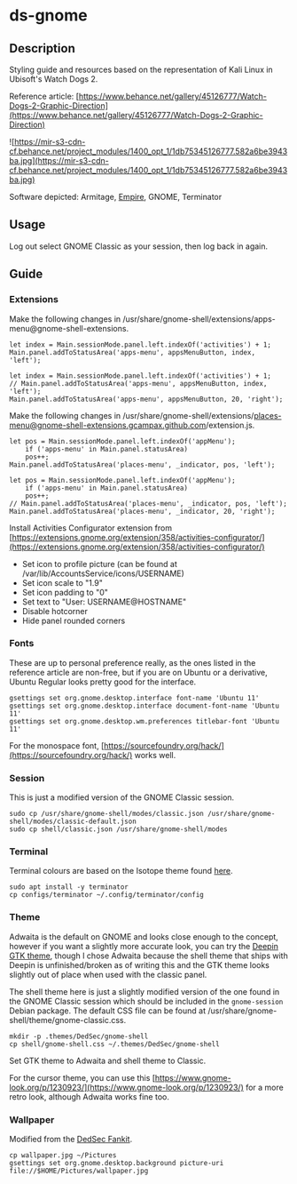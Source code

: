 # ds-gnome

## Description

Styling guide and resources based on the representation of Kali Linux in Ubisoft's Watch Dogs 2.

Reference article: [https://www.behance.net/gallery/45126777/Watch-Dogs-2-Graphic-Direction](https://www.behance.net/gallery/45126777/Watch-Dogs-2-Graphic-Direction)

![https://mir-s3-cdn-cf.behance.net/project_modules/1400_opt_1/1db75345126777.582a6be3943ba.jpg](https://mir-s3-cdn-cf.behance.net/project_modules/1400_opt_1/1db75345126777.582a6be3943ba.jpg)

Software depicted: Armitage, [Empire](https://github.com/EmpireProject/Empire), GNOME, Terminator

## Usage

Log out select GNOME Classic as your session, then log back in again.

## Guide

### Extensions

Make the following changes in /usr/share/gnome-shell/extensions/apps-menu@gnome-shell-extensions.

```
let index = Main.sessionMode.panel.left.indexOf('activities') + 1;
Main.panel.addToStatusArea('apps-menu', appsMenuButton, index, 'left');
```
```
let index = Main.sessionMode.panel.left.indexOf('activities') + 1;
// Main.panel.addToStatusArea('apps-menu', appsMenuButton, index, 'left');
Main.panel.addToStatusArea('apps-menu', appsMenuButton, 20, 'right');
```

Make the following changes in /usr/share/gnome-shell/extensions/places-menu@gnome-shell-extensions.gcampax.github.com/extension.js.

```
let pos = Main.sessionMode.panel.left.indexOf('appMenu');
    if ('apps-menu' in Main.panel.statusArea)
	pos++;
Main.panel.addToStatusArea('places-menu', _indicator, pos, 'left');
```
```
let pos = Main.sessionMode.panel.left.indexOf('appMenu');
    if ('apps-menu' in Main.panel.statusArea)
	pos++;
// Main.panel.addToStatusArea('places-menu', _indicator, pos, 'left');
Main.panel.addToStatusArea('places-menu', _indicator, 20, 'right');
```

Install Activities Configurator extension from [https://extensions.gnome.org/extension/358/activities-configurator/](https://extensions.gnome.org/extension/358/activities-configurator/)

- Set icon to profile picture (can be found at /var/lib/AccountsService/icons/USERNAME)
- Set icon scale to "1.9"
- Set icon padding to "0"
- Set text to "User: USERNAME@HOSTNAME"
- Disable hotcorner
- Hide panel rounded corners

### Fonts

These are up to personal preference really, as the ones listed in the reference article are non-free, but if you are on Ubuntu or a derivative, Ubuntu Regular looks pretty good for the interface.

```
gsettings set org.gnome.desktop.interface font-name 'Ubuntu 11'
gsettings set org.gnome.desktop.interface document-font-name 'Ubuntu 11'
gsettings set org.gnome.desktop.wm.preferences titlebar-font 'Ubuntu 11'
```

For the monospace font, [https://sourcefoundry.org/hack/](https://sourcefoundry.org/hack/) works well.

### Session

This is just a modified version of the GNOME Classic session.

```
sudo cp /usr/share/gnome-shell/modes/classic.json /usr/share/gnome-shell/modes/classic-default.json
sudo cp shell/classic.json /usr/share/gnome-shell/modes
```

### Terminal

Terminal colours are based on the Isotope theme found [here](http://terminal.sexy).

```
sudo apt install -y terminator
cp configs/terminator ~/.config/terminator/config
```

### Theme

Adwaita is the default on GNOME and looks close enough to the concept, however if you want a slightly more accurate look, you can try the [Deepin GTK theme](), though I chose Adwaita because the shell theme that ships with Deepin is unfinished/broken as of writing this and the GTK theme looks slightly out of place when used with the classic panel.

The shell theme here is just a slightly modified version of the one found in the GNOME Classic session which should be included in the `gnome-session` Debian package. The default CSS file can be found at /usr/share/gnome-shell/theme/gnome-classic.css.

```
mkdir -p .themes/DedSec/gnome-shell
cp shell/gnome-shell.css ~/.themes/DedSec/gnome-shell
```

Set GTK theme to Adwaita and shell theme to Classic.

For the cursor theme, you can use this [https://www.gnome-look.org/p/1230923/](https://www.gnome-look.org/p/1230923/) for a more retro look, although Adwaita works fine too.

### Wallpaper

Modified from the [DedSec Fankit](https://news.ubisoft.com/en-us/article/13qrfvKY8TBLMHHDSe2zdh/watch-dogs-2-grab-the-dedsec-fankit-and-marcus-holloway-cosplay-guide).

```
cp wallpaper.jpg ~/Pictures
gsettings set org.gnome.desktop.background picture-uri file://$HOME/Pictures/wallpaper.jpg
```
